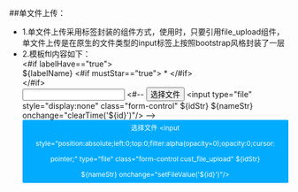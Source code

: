 ##单文件上传：
* 1.单文件上传采用标签封装的组件方式，使用时，只要引用file_upload组件，单文件上传是在原生的文件类型的input标签上按照bootstrap风格封装了一层
* 2.模板ftl内容如下：
		<div class="form-group">
			<#if labelHave=="true">
				<div class="${labelSize}">
				 	<label  class="form-label">${labelName}
					<#if  mustStar=="true">
						<span class="must_star">*</span>
					</#if>
					</label>
				</div>
			</#if>
			 <div class="form-group ${size}">
			    <div class="input-group">
			       <input type="text" class="form-control" id="${id}show"/>
			      <#-- 
			       <span class="input-group-btn">
			          <button class="btn btn-default" type="button" id="${id}btn" onclick="fileTrggier('${id}')">选择文件</button>
			       </span>
			       <input type="file" style="display:none" class="form-control" ${idStr} ${nameStr} onchange="clearTime('${id}')"/>
			       <input type="hidden"  class="form-control" id="${id}time"/>
			       -->
				   <span class="input-group-btn">
				       <a style="position:relative;display: inline-block;padding: 1px 24px;background:#02abfe;font-size: 12px;overflow: hidden;line-height: 28px;text-align:center;color: #ffffff;border-radius: 2px;cursor: pointer;text-decoration: none;"  href="javascript:void(0);" >选择文件
				       <input style="position:absolute;left:0;top:0;filter:alpha(opacity=0);opacity:0;cursor: pointer;" type="file"  class="form-control cust_file_upload" ${idStr} ${nameStr} onchange="setFileValue('${id}')"/>
				       </a>
			       </span>
			    </div>
			  </div>
			</div>
			<script>
				$(function() {
					<#--由于js改变值不能主动触发change事件来配合validate验证，所以需要绑定一下change事件-->
					$("#"+"${id}").change(function(){
						//获取父级form表单的id
						var formId=$("#"+"${id}").parents("form").attr("id");
						//获取父级form表单的validator对象
				 		var formValidator=$("#"+formId).validate();
				 		//验证单个元素
				 		formValidator.element($("#"+"${id}"))
			 		})
				});
			</script>
		
